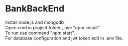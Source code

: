 # BankBackEnd
 Install node.js and mongodb <br />
 Open cmd in project folder , use "npm install". <br />
 To run use command "npm start". <br />
 For database configuration and jwt token edit in .env file. <br />
